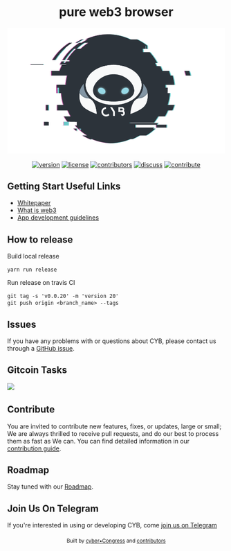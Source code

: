 
<h1 align="center">
pure web3 browser
</h1>

<div align="center">
  <img src="/readme.png"></a>
</div>


<div align="center">
  
  [![version](https://img.shields.io/github/release/cybercongress/cyberd.svg?style=flat-square)](https://github.com/cybercongress/cyb/releases/latest)
  [![license](https://img.shields.io/badge/License-Cyber-brightgreen.svg?style=flat-square)](https://github.com/cybercongress/cyberd/blob/master/LICENSE)
  [![contributors](https://img.shields.io/github/contributors/cybercongress/cyberd.svg?style=flat-square)](https://github.com/cybercongress/cyb/graphs/contributors)
  [![discuss](https://img.shields.io/badge/Join%20Us%20On-Telegram-2599D2.svg?style=flat-square)](https://t.me/fuckgoogle)
  [![contribute](https://img.shields.io/badge/contributions-welcome-orange.svg?style=flat-square)](https://github.com/cybercongress/cyb/blob/master/.github/CONTRIBUTING.md)
</div>

## Getting Start Useful Links

* [Whitepaper](./docs/cyb.md)
* [What is web3](docs/web3-vision.md)
* [App development guidelines](./docs/app-guidelines.md)

## How to release
Build local release
```
yarn run release
```

Run release on travis CI
```
git tag -s 'v0.0.20' -m 'version 20'
git push origin <branch_name> --tags
```

## Issues

If you have any problems with or questions about CYB, please contact us through a
[GitHub issue](https://github.com/cybercongress/cyb/issues).

## Gitcoin Tasks
<a href="https://gitcoin.co/explorer?q=cyb">
    <img src="https://gitcoin.co/funding/embed?repo=https://github.com/cybercongress/cyb">
</a>

## Contribute

You are invited to contribute new features, fixes, or updates, large or small; We are always thrilled to receive pull
requests, and do our best to process them as fast as We can. You can find detailed information in our
[contribution guide](https://github.com/cybercongress/cyb/blob/master/.github/CONTRIBUTING.md).

## Roadmap

Stay tuned with our [Roadmap](https://github.com/orgs/cybercongress/projects/1).

## Join Us On Telegram

If you're interested in using or developing CYB, come [join us on Telegram](https://t.me/fuckgoogle)

<div align="center">
  <sub>Built by
  <a href="https://twitter.com/cyber_devs">cyber•Congress</a> and
  <a href="https://github.com/cybercongress/cyb/graphs/contributors">
    contributors
  </a>
</div>
